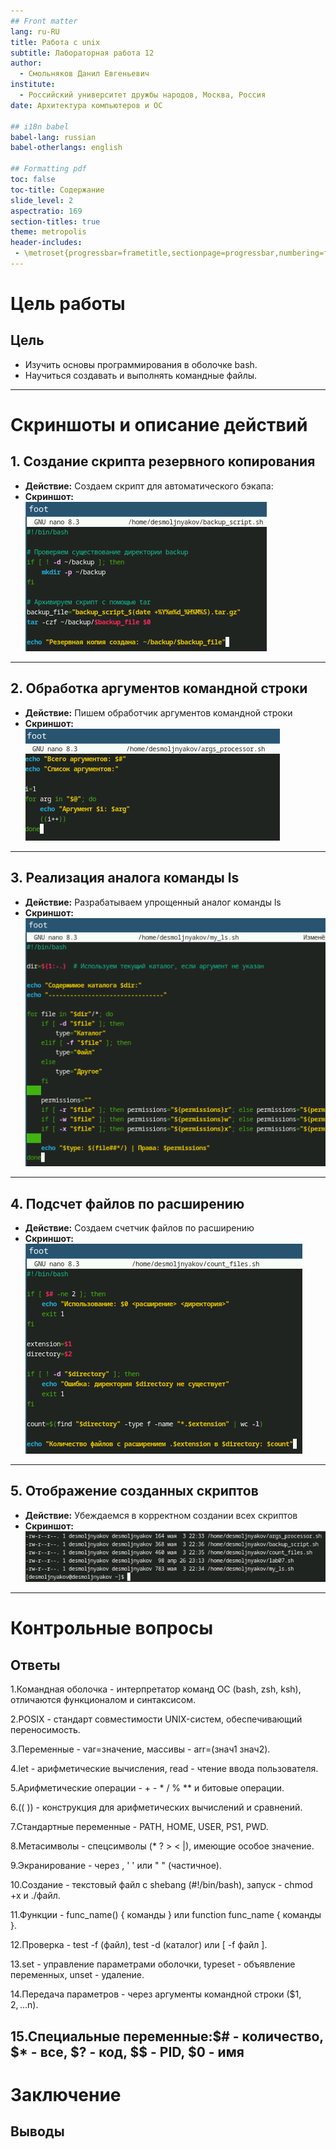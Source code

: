 ```yaml
---
## Front matter
lang: ru-RU
title: Работа с unix
subtitle: Лабораторная работа 12
author:
  - Смольняков Данил Евгеньевич
institute:
  - Российский университет дружбы народов, Москва, Россия
date: Архитектура компьютеров и ОС

## i18n babel
babel-lang: russian
babel-otherlangs: english

## Formatting pdf
toc: false
toc-title: Содержание
slide_level: 2
aspectratio: 169
section-titles: true
theme: metropolis
header-includes:
 - \metroset{progressbar=frametitle,sectionpage=progressbar,numbering=fraction}
---
```


# Цель работы

## Цель
- Изучить основы программирования в оболочке bash.
- Научиться создавать и выполнять командные файлы.

---

# Скриншоты и описание действий

## 1. Создание скрипта резервного копирования
- **Действие:** Создаем скрипт для автоматического бэкапа:
- **Скриншот:**  
  ![Создание скрипта резервного копирования](screenshot_1.png)

---

## 2. Обработка аргументов командной строки
- **Действие:** Пишем обработчик аргументов командной строки
- **Скриншот:**  
  ![Обработка аргументов командной строки](screenshot_2.png)

---

## 3. Реализация аналога команды ls
- **Действие:** Разрабатываем упрощенный аналог команды ls
- **Скриншот:**  
  ![Реализация аналога команды ls](screenshot_3.png)

---

## 4. Подсчет файлов по расширению
- **Действие:** Создаем счетчик файлов по расширению
- **Скриншот:**  
  ![Подсчет файлов по расширению](screenshot_4.png)

---

## 5. Отображение созданных скриптов
- **Действие:** Убеждаемся в корректном создании всех скриптов
- **Скриншот:**  
  ![Отображение созданных скриптов](screenshot_5.png)

---

# Контрольные вопросы

## Ответы
1.Командная оболочка - интерпретатор команд ОС (bash, zsh, ksh), отличаются функционалом и синтаксисом.

2.POSIX - стандарт совместимости UNIX-систем, обеспечивающий переносимость.

3.Переменные - var=значение, массивы - arr=(знач1 знач2).

4.let - арифметические вычисления, read - чтение ввода пользователя.

5.Арифметические операции - + - * / % ** и битовые операции.

6.(( )) - конструкция для арифметических вычислений и сравнений.

7.Стандартные переменные - PATH, HOME, USER, PS1, PWD.

8.Метасимволы - спецсимволы (* ? > < |), имеющие особое значение.

9.Экранирование - через \, ' ' или " " (частичное).

10.Создание - текстовый файл с shebang (#!/bin/bash), запуск - chmod +x и ./файл.

11.Функции - func_name() { команды } или function func_name { команды }.

12.Проверка - test -f (файл), test -d (каталог) или [ -f файл ].

13.set - управление параметрами оболочки, typeset - объявление переменных, unset - удаление.

14.Передача параметров - через аргументы командной строки ($1, $2, ...$n).

15.Специальные переменные:$# - количество, $* - все, $? - код, $$ - PID, $0 - имя
---

# Заключение

## Выводы

